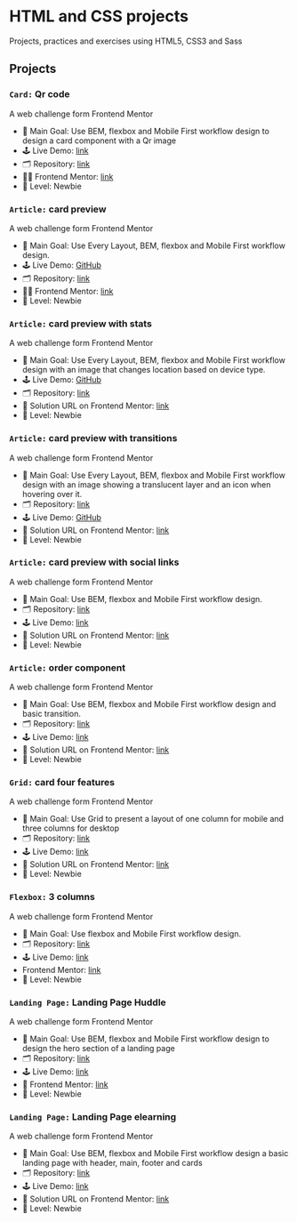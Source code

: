 # HTML and CSS projects

Projects, practices and exercises using HTML5, CSS3 and Sass

## Projects

### `Card:` Qr code

A web challenge form Frontend Mentor

- 🎯 Main Goal: Use BEM, flexbox and Mobile First workflow design to design a card component with a Qr image
- 🕹️ Live Demo: [link](https://orses.github.io/html-css/card_qr_code/)
- 🗂️ Repository: [link](https://github.com/orses/html-css/tree/main/card_qr_code)
- 🧑‍💻 Frontend Mentor: [link](https://www.frontendmentor.io/solutions/bem-and-ba-1OqGdp2ird)
- 🔵 Level: Newbie

### `Article:` card preview

A web challenge form Frontend Mentor

- 🎯 Main Goal: Use Every Layout, BEM, flexbox and Mobile First workflow design.
- 🕹️ Live Demo: [GitHub](https://orses.github.io/html-css/card_product_preview/)
- 🗂️ Repository: [link](https://github.com/orses/html-css/tree/main/card_product_preview)
- 🧑‍💻 Frontend Mentor: [link](https://www.frontendmentor.io/solutions/responsive-card-using-media-queries-to-a-minimum-S86-8ov5Na)
- 🔵 Level: Newbie

### `Article:` card preview with stats

A web challenge form Frontend Mentor

- 🎯 Main Goal: Use Every Layout, BEM, flexbox and Mobile First workflow design with an image that changes location based on device type.
- 🕹️ Live Demo: [GitHub](https://orses.github.io/html-css/card_stats/)
- 🗂️ Repository: [link](https://github.com/orses/html-css/tree/main/card_stats)
- 📄 Solution URL on Frontend Mentor: [link](https://www.frontendmentor.io/solutions/card-stats-with-bem-and-flexbox-HAznufOivO)
- 🔵 Level: Newbie

### `Article:` card preview with transitions

A web challenge form Frontend Mentor

- 🎯 Main Goal: Use Every Layout, BEM, flexbox and Mobile First workflow design with an image showing a translucent layer and an icon when hovering over it.
- 🗂️ Repository: [link](https://github.com/orses/html-css/tree/main/card_nft_preview)
- 🕹️ Live Demo: [GitHub](https://orses.github.io/html-css/card_nft_preview/)
- 📄 Solution URL on Frontend Mentor: [link](https://www.frontendmentor.io/solutions/card-with-flexbox-bem-YPltW-3JHO)
- 🔵 Level: Newbie

### `Article:` card preview with social links

A web challenge form Frontend Mentor

- 🎯 Main Goal: Use BEM, flexbox and Mobile First workflow design.
- 🗂️ Repository: [link](https://github.com/orses/html-css/tree/main/article_preview)
- 🕹️ Live Demo: [link](https://orses.github.io/html-css/article_preview/)
- 📄 Solution URL on Frontend Mentor: [link](https://www.frontendmentor.io/solutions/mobile-first-bem-css-transitions-and-iife-javascript-function-_7SDIFelBd)
- 🔵 Level: Newbie

### `Article:` order component

A web challenge form Frontend Mentor

- 🎯 Main Goal: Use BEM, flexbox and Mobile First workflow design and basic transition.
- 🗂️ Repository: [link](https://github.com/orses/html-css/tree/main/card_order)
- 🕹️ Live Demo: [link](https://orses.github.io/html-css/card_order/)
- 📄 Solution URL on Frontend Mentor: [link](https://www.frontendmentor.io/solutions/order-component-with-transitions-0zv7mzrZN4)
- 🔵 Level: Newbie

### `Grid:` card four features

A web challenge form Frontend Mentor

- 🎯 Main Goal: Use Grid to present a layout of one column for mobile and three columns for desktop
- 🗂️ Repository: [link](https://github.com/orses/html-css/tree/main/card_four_feature)
- 🕹️ Live Demo: [link](https://orses.github.io/html-css/card_four_feature/)
- 📄 Solution URL on Frontend Mentor: [link](https://www.frontendmentor.io/solutions/responsive-layout-with-grid-WlZNOBbyaV)
- 🔵 Level: Newbie

### `Flexbox:` 3 columns

A web challenge form Frontend Mentor

- 🎯 Main Goal: Use flexbox and Mobile First workflow design.
- 🗂️ Repository: [link](https://github.com/orses/html-css/tree/main/flex_columns)
- 🕹️ Live Demo: [link](https://orses.github.io/html-css/flex_columns/)
- Frontend Mentor: [link](https://www.frontendmentor.io/solutions/flexbox-with-bem-names-variables-and-media-queries-h2loVogl5i)
- 🔵 Level: Newbie

### `Landing Page:` Landing Page Huddle

A web challenge form Frontend Mentor

- 🎯 Main Goal: Use BEM, flexbox and Mobile First workflow design to design the hero section of a landing page
- 🗂️ Repository: [link](https://github.com/orses/html-css/tree/main/landing_page_huddle)
- 🕹️ Live Demo: [link](https://orses.github.io/html-css/landing_page_huddle/)
- 📄 Frontend Mentor: [link](https://www.frontendmentor.io/solutions/landing-page-with-bem-qww4-99pEs)
- 🔵 Level: Newbie

### `Landing Page:` Landing Page elearning

A web challenge form Frontend Mentor

- 🎯 Main Goal: Use BEM, flexbox and Mobile First workflow design a basic landing page with header, main, footer and cards
- 🗂️ Repository: [link](https://github.com/orses/html-css/tree/main/landing_page_elearning)
- 🕹️ Live Demo: [link](https://orses.github.io/html-css/landing_page_elearning/)
- 📄 Solution URL on Frontend Mentor: [link](https://www.frontendmentor.io/solutions/responsive-landing-page-with-bem-and-grid-_GYSJJJK8p)
- 🔵 Level: Newbie
